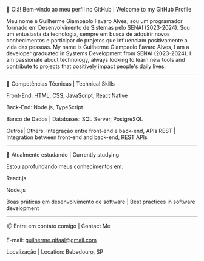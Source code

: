 👋 Olá! Bem-vindo ao meu perfil no GitHub | Welcome to my GitHub Profile

Meu nome é Guilherme Giampaolo Favaro Alves, sou um programador formado em Desenvolvimento de Sistemas pelo SENAI (2023-2024). Sou um entusiasta da tecnologia, sempre em busca de adquirir novos conhecimentos e participar de projetos que influenciam positivamente a vida das pessoas.
My name is Guilherme Giampaolo Favaro Alves, I am a developer graduated in Systems Development from SENAI (2023-2024). I am passionate about technology, always looking to learn new tools and contribute to projects that positively impact people's daily lives.

---

🔧 Competências Técnicas | Technical Skills

Front-End: HTML, CSS, JavaScript, React Native

Back-End: Node.js, TypeScript

Banco de Dados | Databases: SQL Server, PostgreSQL

Outros| Others: Integração entre front-end e back-end, APIs REST | Integration between front-end and back-end, REST APIs


---

🌱 Atualmente estudando | Currently studying

Estou aprofundando meus conhecimentos em:

React.js

Node.js

Boas práticas em desenvolvimento de software | Best practices in software development



---

📫 Entre em contato comigo | Contact Me

E-mail: guilherme.gifaal@gmail.com

Localização | Location: Bebedouro, SP
